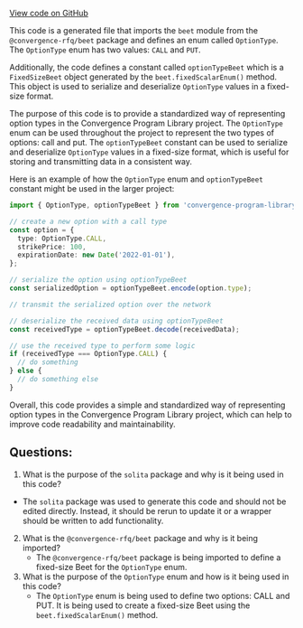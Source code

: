 [View code on GitHub](https://github.com/convergence-rfq/convergence-program-library/psyoptions-american-instrument/js/generated/types/OptionType.ts)

This code is a generated file that imports the `beet` module from the `@convergence-rfq/beet` package and defines an enum called `OptionType`. The `OptionType` enum has two values: `CALL` and `PUT`. 

Additionally, the code defines a constant called `optionTypeBeet` which is a `FixedSizeBeet` object generated by the `beet.fixedScalarEnum()` method. This object is used to serialize and deserialize `OptionType` values in a fixed-size format. 

The purpose of this code is to provide a standardized way of representing option types in the Convergence Program Library project. The `OptionType` enum can be used throughout the project to represent the two types of options: call and put. The `optionTypeBeet` constant can be used to serialize and deserialize `OptionType` values in a fixed-size format, which is useful for storing and transmitting data in a consistent way. 

Here is an example of how the `OptionType` enum and `optionTypeBeet` constant might be used in the larger project:

```typescript
import { OptionType, optionTypeBeet } from 'convergence-program-library';

// create a new option with a call type
const option = {
  type: OptionType.CALL,
  strikePrice: 100,
  expirationDate: new Date('2022-01-01'),
};

// serialize the option using optionTypeBeet
const serializedOption = optionTypeBeet.encode(option.type);

// transmit the serialized option over the network

// deserialize the received data using optionTypeBeet
const receivedType = optionTypeBeet.decode(receivedData);

// use the received type to perform some logic
if (receivedType === OptionType.CALL) {
  // do something
} else {
  // do something else
}
```

Overall, this code provides a simple and standardized way of representing option types in the Convergence Program Library project, which can help to improve code readability and maintainability.
## Questions: 
 1. What is the purpose of the `solita` package and why is it being used in this code?
   - The `solita` package was used to generate this code and should not be edited directly. Instead, it should be rerun to update it or a wrapper should be written to add functionality.
2. What is the `@convergence-rfq/beet` package and why is it being imported?
   - The `@convergence-rfq/beet` package is being imported to define a fixed-size Beet for the `OptionType` enum.
3. What is the purpose of the `OptionType` enum and how is it being used in this code?
   - The `OptionType` enum is being used to define two options: CALL and PUT. It is being used to create a fixed-size Beet using the `beet.fixedScalarEnum()` method.